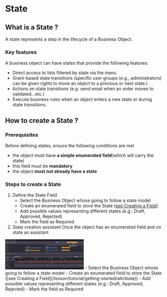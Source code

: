 # State

## What is a State ? 
A state represents a step in the lifecycle of a Business Object. 

### Key features
A business object can have states that provide the following features:   
- Direct access to lists filtered by state via the menu    
- Grant-based state transitions (specific user groups (e.g., administrators) can be given rights to move an object to a previous or next state.)  
- Actions on state transitions (e.g. send email when an order moves to validated...etc.)    
- Execute business rules when an object enters a new state or during state transitions.  

## How to create a State ? 

### Prerequisites  
Before defining states, ensure the following conditions are met  
- the object must have **a simple enumerated field**(which will carry the state)
- this field must be **mandatory**
- the object **must not already have a state**

### Steps to create a State 

1. Define the State Field 
   - Select the Business Object whose going to follow a state model 
   - Create an enumerated field to store the State ([see Creating a Field](/lesson/tutorial/getting-started/attribute))  
   - Add possible values representing different states (e.g.: Draft, Approved, Rejected)   
   - Mark the field as Required  
2. State creation assistant 
 Once the object has an enumerated field and no state an assistant  
 <img src="state1.png" alt="State" width="50%">   
   - Select the Business Object whose going to follow a state model 
   - Create an enumerated field to store the State ([see Creating a Field](/lesson/tutorial/getting-started/attribute))  
   - Add possible values representing different states (e.g.: Draft, Approved, Rejected)  
   - Mark the field as Required